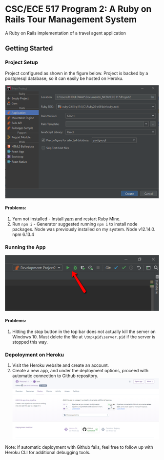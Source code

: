 # CSC/ECE 517 Program 2: A Ruby on Rails Tour Management System
A Ruby on Rails implementation of a travel agent application

## Getting Started
### Project Setup
Project configured as shown in the figure below. Project is backed by a postgresql database, so it can easily be hosted on Heroku.

![Project Config](documentation/RailsProjectConfiguration.png)

#### Problems:
1. Yarn not installed - Install [yarn](https://legacy.yarnpkg.com/lang/en/docs/install/#windows-stable) and restart Ruby Mine.
2. Run `npm i` - Generator suggested running `npm i` to install node packages. Node was previously installed on my system. Node v12.14.0. npm 6.13.4

### Running the App
![Run](documentation/RunTheProject.png)
#### Problems:
1. Hitting the stop button in the top bar does not actually kill the server on Windows 10. Must delete the file at `\tmp\pid\server.pid` if the server is stopped this way.

### Depoloyment on Heroku
1.  Visit the Heroku website and create an account.
2.  Create a new app, and under the deployment options, proceed with automatic connection to Github repository.  
![Heroku](documentation/HerokuDeployment.PNG)

Note: If automatic deployment with Github fails, feel free to follow up with Heroku CLI for additional debugging tools.  
